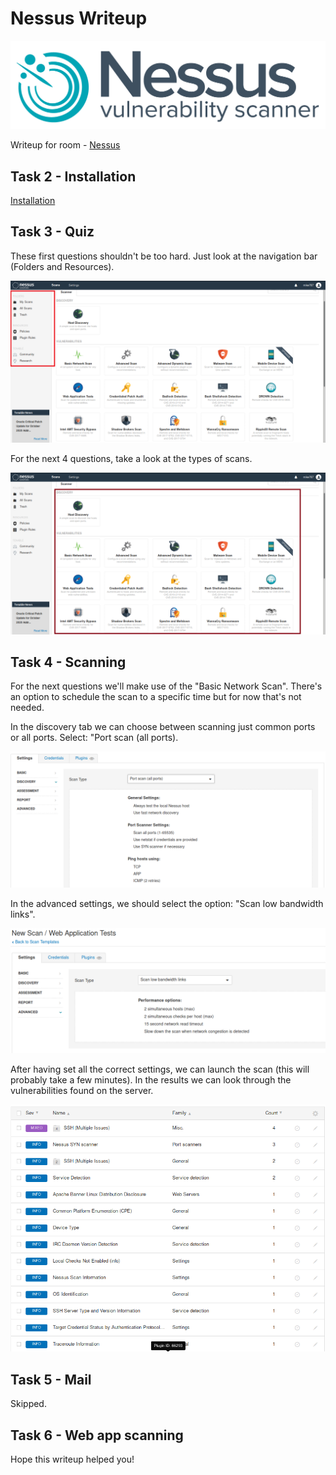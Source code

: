 # Nessus Writeup

![bannner](/thm/images/nessus/logo.png)

Writeup for room - [Nessus](https://tryhackme.com/room/cowboyhacker)

## Task 2 - Installation

[Installation](https://docs.tenable.com/nessus/Content/GettingStarted.htm)

## Task 3 - Quiz

These first questions shouldn't be too hard. Just look at the navigation bar (Folders and Resources).

![#1, 2, 3 and 4](/thm/images/nessus/newscan1.png)

For the next 4 questions, take a look at the types of scans.

![#5, 6, 7 and 8](/thm/images/nessus/newscan.png)

## Task 4 - Scanning

For the next questions we'll make use of the "Basic Network Scan". There's an option to schedule the scan to a specific time but for now that's not needed.

In the discovery tab we can choose between scanning just common ports or all ports. Select: "Port scan (all ports).

![#3](/thm/images/nessus/discoverysetting.png)

In the advanced settings, we should select the option: "Scan low bandwidth links".

![#4](/thm/images/nessus/advancedsettings.png)

After having set all the correct settings, we can launch the scan (this will probably take a few minutes). In the results we can look through the vulnerabilities found on the server.

![#5](/thm/images/nessus/results.png)


## Task 5 - Mail

Skipped.

## Task 6 - Web app scanning








Hope this writeup helped you!
